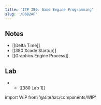 ```yaml
---
title: 'ITP 380: Game Engine Programming'
slug: '/D6B2AF'
---
```


## Notes

- [[Delta Time]]
- [[380 Xcode Startup]]
- [[Graphics Engine Process]]

## Lab

- - [[380 Lab 1]]

import WIP from '@site/src/components/WIP'

<WIP />
